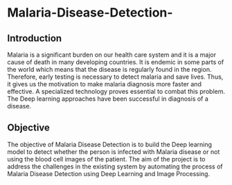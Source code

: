# Malaria-Disease-Detection-
## Introduction 
Malaria is a significant burden on our health care system and it is a major cause of death in many developing countries. It is endemic in some parts of the world which means that the disease is regularly found in the region. Therefore, early testing is necessary to detect malaria and save lives. Thus, it gives us the motivation to make malaria diagnosis more faster and effective. A specialized technology proves essential to combat this problem. The Deep learning approaches have been successful in diagnosis of a disease.

## Objective
The objective of Malaria Disease Detection is to build the Deep learning model to detect whether the person is infected with Malaria disease or not using the blood cell images of the patient. The aim of the project is to address the challenges in the existing system by automating the process of Malaria Disease Detection using Deep Learning and Image Processing.
